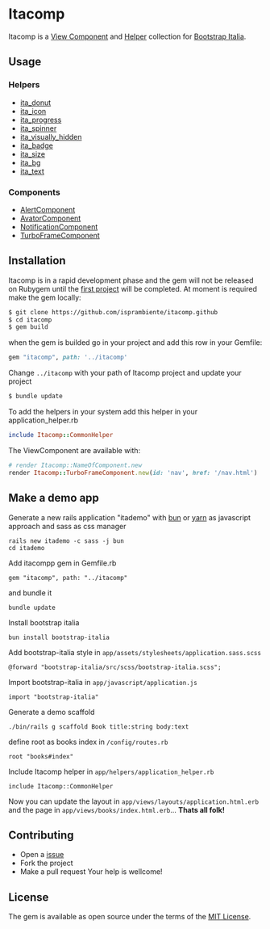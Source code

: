 # Itacomp
Itacomp is a [View Component](https://viewcomponent.org/) and [Helper](https://api.rubyonrails.org/classes/ActionController/Helpers.html) collection for [Bootstrap Italia](https://italia.github.io/bootstrap-italia/).


## Usage
### Helpers
* [ita_donut](app/helpers/itacomp/common_helper.rb)
* [ita_icon](app/helpers/itacomp/common_helper.rb)
* [ita_progress](app/helpers/itacomp/common_helper.rb)
* [ita_spinner](app/helpers/itacomp/common_helper.rb)
* [ita_visually_hidden](app/helpers/itacomp/common_helper.rb)
* [ita_badge](app/helpers/itacomp/common_helper.rb)
* [ita_size](app/helpers/itacomp/common_helper.rb)
* [ita_bg](app/helpers/itacomp/common_helper.rb)
* [ita_text](app/helpers/itacomp/common_helper.rb)

### Components
* [AlertComponent](app/components/itacomp/alert_component.rb)
* [AvatorComponent](app/components/itacomp/avator_component.rb)
* [NotificationComponent](app/components/itacomp/notification_component.rb)
* [TurboFrameComponent](app/components/itacomp/turbo_frame_component.rb)

## Installation
Itacomp is in a rapid development phase and the gem will not be released on Rubygem until the [first project](https://github.com/orgs/isprambiente/projects/1) will be completed.
At moment is required make the gem locally:
```bash
$ git clone https://github.com/isprambiente/itacomp.github
$ cd itacomp
$ gem build
```
when the gem is builded go in your project and add this row in your Gemfile:
```ruby
gem "itacomp", path: '../itacomp'
```
Change `../itacomp` with your path of Itacomp project and update your project

```bash
$ bundle update
```

To add the helpers in your system add this helper in your application_helper.rb
```ruby
include Itacomp::CommonHelper
```

The ViewComponent are available with:
```ruby
# render Itacomp::NameOfComponent.new
render Itacomp::TurboFrameComponent.new(id: 'nav', href: '/nav.html')
```

## Make a demo app
Generate a new rails application "itademo" with [bun](https://bun.sh/) or [yarn](https://getyarn.io/) as javascript approach and sass as css manager
```
rails new itademo -c sass -j bun
cd itademo
```

Add itacompp gem in Gemfile.rb
```
gem "itacomp", path: "../itacomp"
```

and bundle it 
```
bundle update
```

Install bootstrap italia
```
bun install bootstrap-italia
```

Add bootstrap-italia style in `app/assets/stylesheets/application.sass.scss`
```
@forward "bootstrap-italia/src/scss/bootstrap-italia.scss";
```

Import bootstrap-italia in `app/javascript/application.js`
```
import "bootstrap-italia"
```

Generate a demo scaffold
```
./bin/rails g scaffold Book title:string body:text
```

define root as books index in `/config/routes.rb`
```
root "books#index"
```

Include Itacomp helper in `app/helpers/application_helper.rb`
```
include Itacomp::CommonHelper
```

Now you can update the layout in `app/views/layouts/application.html.erb` and the page in `app/views/books/index.html.erb`... **Thats all folk!**

## Contributing
* Open a [issue](https://github.com/isprambiente/itacomp/issues)
* Fork the project
* Make a pull request
Your help is wellcome!

## License
The gem is available as open source under the terms of the [MIT License](https://opensource.org/licenses/MIT).
